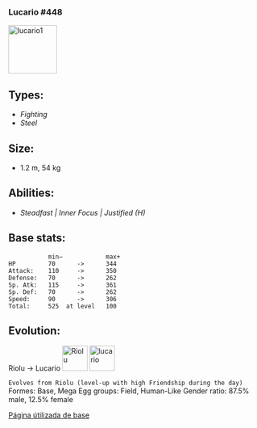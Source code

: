 
### **Lucario #448**
<img width="96" height="96" alt="lucario1" src="https://github.com/user-attachments/assets/38c5b136-0ecb-49ba-9fbf-64dbd01e2a82" />

## Types:
-   *Fighting*
-   *Steel*

## Size: 
-   1.2 m, 54 kg

## Abilities:
-   *Steadfast | Inner Focus | Justified (H)*

## Base stats:
               min−            max+
    HP         70      ->      344	
    Attack:    110     ->      350 
    Defense:   70      ->      262
    Sp. Atk:   115     ->      361
    Sp. Def:   70      ->      262
    Speed:     90      ->      306
    Total:	   525  at level   100


## Evolution:
Riolu        →	        Lucario
<img width="50" height="50" alt="Riolu" src="https://github.com/user-attachments/assets/c78ecb6a-947f-41de-a240-046485cb437b" />
<img width="50" height="50" alt="lucario" src="https://github.com/user-attachments/assets/1e8991ca-86fe-4af3-8b46-53c66e333170" />


`Evolves from Riolu (level-up with high Friendship during the day)`
Formes:
Base, Mega
Egg groups:
Field, Human-Like
Gender ratio:
87.5% male, 12.5% female

[Página útilizada de base](https://dex.pokemonshowdown.com/pokemon/lucario)
